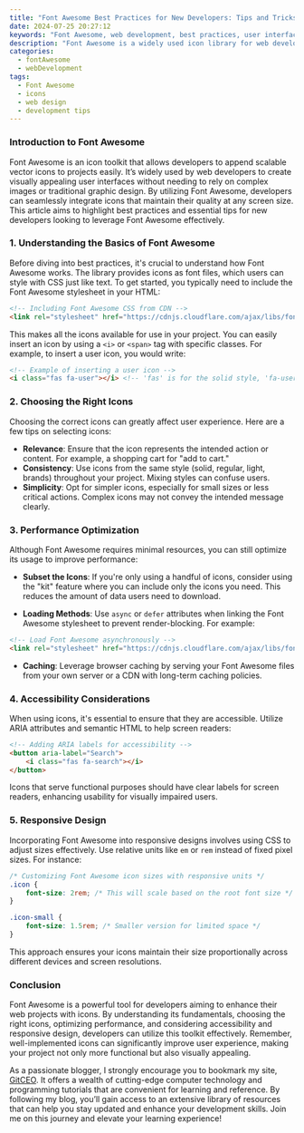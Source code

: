 ```yaml
---
title: "Font Awesome Best Practices for New Developers: Tips and Tricks"
date: 2024-07-25 20:27:12
keywords: "Font Awesome, web development, best practices, user interface design, icon libraries"
description: "Font Awesome is a widely used icon library for web development. In this article, we will explore best practices for integrating Font Awesome into your projects, tips for optimizing performance, and tricks to enhance your user interface design. Learn how to effectively use Font Awesome icons to improve user experience, ensure responsiveness, and maintain consistency in your designs. This comprehensive guide will provide you with practical advice that can make a significant impact on your development process and final output, making it a reference for new developers looking to utilize this powerful tool effectively."
categories:
  - fontAwesome
  - webDevelopment
tags:
  - Font Awesome
  - icons
  - web design
  - development tips
---
```


### Introduction to Font Awesome

Font Awesome is an icon toolkit that allows developers to append scalable vector icons to projects easily. It’s widely used by web developers to create visually appealing user interfaces without needing to rely on complex images or traditional graphic design. By utilizing Font Awesome, developers can seamlessly integrate icons that maintain their quality at any screen size. This article aims to highlight best practices and essential tips for new developers looking to leverage Font Awesome effectively.

<!-- more -->

### 1. Understanding the Basics of Font Awesome

Before diving into best practices, it's crucial to understand how Font Awesome works. The library provides icons as font files, which users can style with CSS just like text. To get started, you typically need to include the Font Awesome stylesheet in your HTML:

```html
<!-- Including Font Awesome CSS from CDN -->
<link rel="stylesheet" href="https://cdnjs.cloudflare.com/ajax/libs/font-awesome/6.0.0-beta3/css/all.min.css">
```

This makes all the icons available for use in your project. You can easily insert an icon by using a `<i>` or `<span>` tag with specific classes. For example, to insert a user icon, you would write:

```html
<!-- Example of inserting a user icon -->
<i class="fas fa-user"></i> <!-- 'fas' is for the solid style, 'fa-user' is the icon -->
```

### 2. Choosing the Right Icons

Choosing the correct icons can greatly affect user experience. Here are a few tips on selecting icons:

- **Relevance**: Ensure that the icon represents the intended action or content. For example, a shopping cart for "add to cart."
- **Consistency**: Use icons from the same style (solid, regular, light, brands) throughout your project. Mixing styles can confuse users.
- **Simplicity**: Opt for simpler icons, especially for small sizes or less critical actions. Complex icons may not convey the intended message clearly.

### 3. Performance Optimization

Although Font Awesome requires minimal resources, you can still optimize its usage to improve performance:

- **Subset the Icons**: If you're only using a handful of icons, consider using the "kit" feature where you can include only the icons you need. This reduces the amount of data users need to download.

- **Loading Methods**: Use `async` or `defer` attributes when linking the Font Awesome stylesheet to prevent render-blocking. For example:

```html
<!-- Load Font Awesome asynchronously -->
<link rel="stylesheet" href="https://cdnjs.cloudflare.com/ajax/libs/font-awesome/6.0.0-beta3/css/all.min.css" async>
```

- **Caching**: Leverage browser caching by serving your Font Awesome files from your own server or a CDN with long-term caching policies.

### 4. Accessibility Considerations

When using icons, it's essential to ensure that they are accessible. Utilize ARIA attributes and semantic HTML to help screen readers:

```html
<!-- Adding ARIA labels for accessibility -->
<button aria-label="Search">
    <i class="fas fa-search"></i>
</button>
```

Icons that serve functional purposes should have clear labels for screen readers, enhancing usability for visually impaired users.

### 5. Responsive Design

Incorporating Font Awesome into responsive designs involves using CSS to adjust sizes effectively. Use relative units like `em` or `rem` instead of fixed pixel sizes. For instance:

```css
/* Customizing Font Awesome icon sizes with responsive units */
.icon {
    font-size: 2rem; /* This will scale based on the root font size */
}

.icon-small {
    font-size: 1.5rem; /* Smaller version for limited space */
}
```

This approach ensures your icons maintain their size proportionally across different devices and screen resolutions.

### Conclusion

Font Awesome is a powerful tool for developers aiming to enhance their web projects with icons. By understanding its fundamentals, choosing the right icons, optimizing performance, and considering accessibility and responsive design, developers can utilize this toolkit effectively. Remember, well-implemented icons can significantly improve user experience, making your project not only more functional but also visually appealing. 

As a passionate blogger, I strongly encourage you to bookmark my site, [GitCEO](https://gitceo.com). It offers a wealth of cutting-edge computer technology and programming tutorials that are convenient for learning and reference. By following my blog, you’ll gain access to an extensive library of resources that can help you stay updated and enhance your development skills. Join me on this journey and elevate your learning experience!